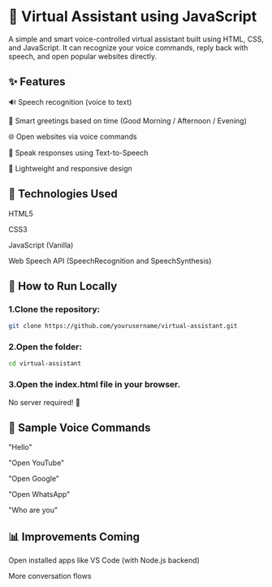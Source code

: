 # 🧐 Virtual Assistant using JavaScript

A simple and smart voice-controlled virtual assistant built using HTML, CSS, and JavaScript. It can recognize your voice commands, reply back with speech, and open popular websites directly.




## ✨ Features

🔊 Speech recognition (voice to text)

👥 Smart greetings based on time (Good Morning / Afternoon / Evening)

🌐 Open websites via voice commands

🌈 Speak responses using Text-to-Speech

💪 Lightweight and responsive design



## 🚀 Technologies Used

HTML5

CSS3

JavaScript (Vanilla)

Web Speech API (SpeechRecognition and SpeechSynthesis)



## 🔄 How to Run Locally

 ### 1.Clone the repository:
 ```sh
git clone https://github.com/yourusername/virtual-assistant.git
```

### 2.Open the folder:
```sh
cd virtual-assistant
```

### 3.Open the index.html file in your browser.

No server required! 🚀

## 📝 Sample Voice Commands

"Hello"

"Open YouTube"

"Open Google"

"Open WhatsApp"

"Who are you"

## 📊 Improvements Coming

Open installed apps like VS Code (with Node.js backend)

More conversation flows


